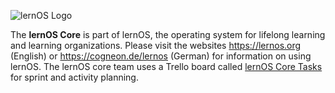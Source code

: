 ![lernOS Logo](https://github.com/simondueckert/lernos-core/raw/master/images/lernOS-logo-400px.png)

The **lernOS Core** is part of lernOS, the operating system for lifelong learning and learning organizations. Please visit the websites https://lernos.org (English) or https://cogneon.de/lernos (German) for information on using lernOS. The lernOS core team uses a Trello board called [lernOS Core Tasks](https://trello.com/b/maH6agwa/lernos-core-tasks) for sprint and activity planning.

